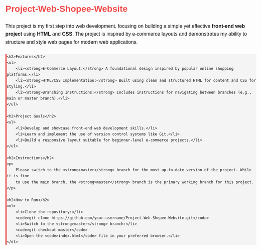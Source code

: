 <!DOCTYPE html>
<html lang="en">
<head>
    <meta charset="UTF-8">
    <meta name="viewport" content="width=device-width, initial-scale=1.0">
    <title>Project-Web-Shopee-Website</title>
    <style>
        body {
            font-family: Arial, sans-serif;
            line-height: 1.6;
            margin: 20px;
            max-width: 800px;
        }
        h1 {
            color: #f14a4a;
            font-size: 28px;
        }
        h2 {
            font-size: 24px;
            color: #333;
        }
        p {
            font-size: 16px;
            margin: 10px 0;
        }
        code {
            display: block;
            background-color: #f4f4f4;
            padding: 10px;
            margin: 10px 0;
            border-left: 4px solid #f14a4a;
            font-family: monospace;
        }
        ul {
            margin: 10px 0;
            padding-left: 20px;
        }
        ul li {
            margin: 5px 0;
        }
    </style>
</head>
<body>
    <h1>Project-Web-Shopee-Website</h1>
    <p>
        This project is my first step into web development, focusing on building a simple yet effective 
        <strong>front-end web project</strong> using <strong>HTML</strong> and <strong>CSS</strong>. 
        The project is inspired by e-commerce layouts and demonstrates my ability to structure and style 
        web pages for modern web applications.
    </p>

    <h2>Features</h2>
    <ul>
        <li><strong>E-Commerce Layout:</strong> A foundational design inspired by popular online shopping platforms.</li>
        <li><strong>HTML/CSS Implementation:</strong> Built using clean and structured HTML for content and CSS for styling.</li>
        <li><strong>Branching Instructions:</strong> Includes instructions for navigating between branches (e.g., main or master branch).</li>
    </ul>

    <h2>Project Goals</h2>
    <ul>
        <li>Develop and showcase front-end web development skills.</li>
        <li>Learn and implement the use of version control systems like Git.</li>
        <li>Build a responsive layout suitable for beginner-level e-commerce projects.</li>
    </ul>

    <h2>Instructions</h2>
    <p>
        Please switch to the <strong>master</strong> branch for the most up-to-date version of the project. While it is fine 
        to use the main branch, the <strong>master</strong> branch is the primary working branch for this project.
    </p>

    <h2>How to Run</h2>
    <ol>
        <li>Clone the repository:</li>
        <code>git clone https://github.com/your-username/Project-Web-Shopee-Website.git</code>
        <li>Switch to the <strong>master</strong> branch:</li>
        <code>git checkout master</code>
        <li>Open the <code>index.html</code> file in your preferred browser.</li>
    </ol>
</body>
</html>
